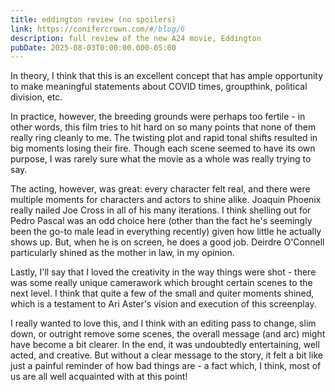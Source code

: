 ```yaml
---
title: eddington review (no spoilers)
link: https://conifercrown.com/#/blog/6
description: full review of the new A24 movie, Eddington
pubDate: 2025-08-03T0:00:00.000-05:00
---
```


In theory, I think that this is an excellent concept that has ample opportunity to make meaningful statements about COVID times, groupthink, political division, etc.

In practice, however, the breeding grounds were perhaps too fertile - in other words, this film tries to hit hard on so many points that none of them really ring cleanly to me. The twisting plot and rapid tonal shifts resulted in big moments losing their fire. Though each scene seemed to have its own purpose, I was rarely sure what the movie as a whole was really trying to say.

The acting, however, was great: every character felt real, and there were multiple moments for characters and actors to shine alike. Joaquin Phoenix really nailed Joe Cross in all of his many iterations. I think shelling out for Pedro Pascal was an odd choice here (other than the fact he's seemingly been the go-to male lead in everything recently) given how little he actually shows up. But, when he is on screen, he does a good job. Deirdre O'Connell particularly shined as the mother in law, in my opinion.

Lastly, I'll say that I loved the creativity in the way things were shot - there was some really unique camerawork which brought certain scenes to the next level. I think that quite a few of the small and quiter moments shined, which is a testament to Ari Aster's vision and execution of this screenplay.

I really wanted to love this, and I think with an editing pass to change, slim down, or outright remove some scenes, the overall message (and arc) might have become a bit clearer. In the end, it was undoubtedly entertaining, well acted, and creative. But without a clear message to the story, it felt a bit like just a painful reminder of how bad things are - a fact which, I think, most of us are all well acquainted with at this point!
